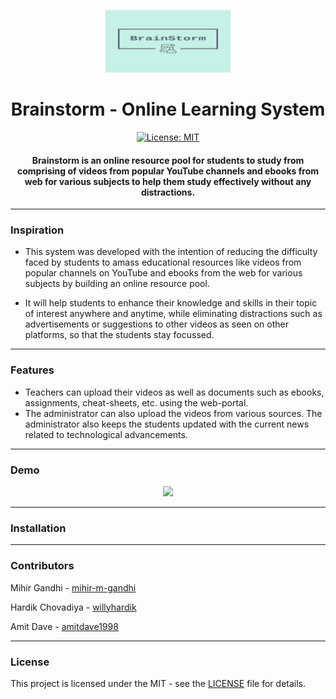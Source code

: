 <p align="center">
  <a href="" rel="noopener">
 <img height=100px src="./logo.png" alt="Brainstorm-logo"></a>
</p>

<h1 align="center">Brainstorm - Online Learning System</h1>

<div align="center">

[![License: MIT](https://img.shields.io/badge/License-MIT-green.svg)](https://opensource.org/licenses/MIT)

<h4><strong>Brainstorm</strong> is an online resource pool for students to study from comprising of videos from popular YouTube channels and ebooks from web for various subjects to help them study effectively without any distractions.</h4>

</div>

-----------------------------------------
### Inspiration

* This system was developed with the intention of reducing the difficulty faced by students to amass educational resources like videos from popular channels on YouTube and ebooks from the web for various subjects by building an online resource pool.

* It will help students to enhance their knowledge and skills in their topic of interest anywhere and anytime, while eliminating distractions such as advertisements or suggestions to other videos as seen on other platforms, so that the students stay focussed.

------------------------------------------
### Features

- Teachers can upload their videos as well as documents such as ebooks, assignments, cheat-sheets, etc. using the web-portal.
- The administrator can also upload the videos from various sources. The administrator also keeps the students updated with the current news related to technological advancements.

------------------------------------------
### Demo
<p align="center">
  <img src="./Demo.gif">
</p>

------------------------------------------
### Installation


------------------------------------------
### Contributors

Mihir Gandhi - [mihir-m-gandhi](https://github.com/mihir-m-gandhi)

Hardik Chovadiya - [willyhardik](https://github.com/willyhardik/)

Amit Dave - [amitdave1998](https://github.com/amitdave1998)


------------------------------------------
### License
This project is licensed under the MIT - see the [LICENSE](./LICENSE) file for details.
